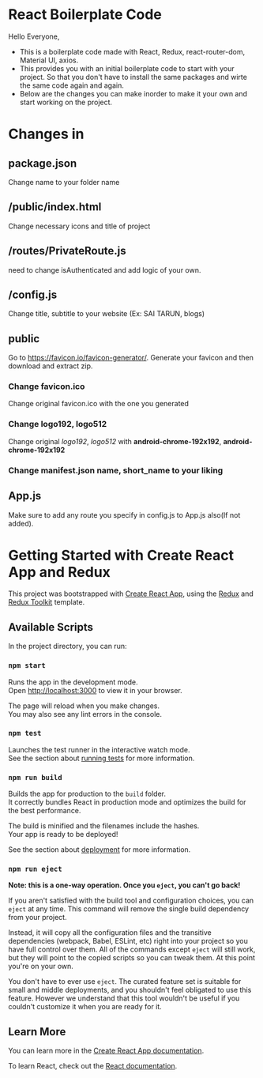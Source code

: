# React Boilerplate Code

Hello Everyone,

- This is a boilerplate code made with React, Redux, react-router-dom, Material UI, axios.
- This provides you with an initial boilerplate code to start with your project. So that you don't have to install the same packages and wirte the same code again and again.
- Below are the changes you can make inorder to make it your own and start working on the project.

# Changes in

## package.json

Change name to your folder name

## /public/index.html

Change necessary icons and title of project

## /routes/PrivateRoute.js

need to change isAuthenticated and add logic of your own.

## /config.js

Change title, subtitle to your website (Ex: SAI TARUN, blogs)

## public

Go to https://favicon.io/favicon-generator/. Generate your favicon and then download and extract zip.

### Change favicon.ico

Change original favicon.ico with the one you generated

### Change logo192, logo512

Change original _logo192_, _logo512_ with **android-chrome-192x192**, **android-chrome-192x192**

### Change manifest.json name, short_name to your liking

## App.js

Make sure to add any route you specify in config.js to App.js also(If not added).

# Getting Started with Create React App and Redux

This project was bootstrapped with [Create React App](https://github.com/facebook/create-react-app), using the [Redux](https://redux.js.org/) and [Redux Toolkit](https://redux-toolkit.js.org/) template.

## Available Scripts

In the project directory, you can run:

### `npm start`

Runs the app in the development mode.\
Open [http://localhost:3000](http://localhost:3000) to view it in your browser.

The page will reload when you make changes.\
You may also see any lint errors in the console.

### `npm test`

Launches the test runner in the interactive watch mode.\
See the section about [running tests](https://facebook.github.io/create-react-app/docs/running-tests) for more information.

### `npm run build`

Builds the app for production to the `build` folder.\
It correctly bundles React in production mode and optimizes the build for the best performance.

The build is minified and the filenames include the hashes.\
Your app is ready to be deployed!

See the section about [deployment](https://facebook.github.io/create-react-app/docs/deployment) for more information.

### `npm run eject`

**Note: this is a one-way operation. Once you `eject`, you can't go back!**

If you aren't satisfied with the build tool and configuration choices, you can `eject` at any time. This command will remove the single build dependency from your project.

Instead, it will copy all the configuration files and the transitive dependencies (webpack, Babel, ESLint, etc) right into your project so you have full control over them. All of the commands except `eject` will still work, but they will point to the copied scripts so you can tweak them. At this point you're on your own.

You don't have to ever use `eject`. The curated feature set is suitable for small and middle deployments, and you shouldn't feel obligated to use this feature. However we understand that this tool wouldn't be useful if you couldn't customize it when you are ready for it.

## Learn More

You can learn more in the [Create React App documentation](https://facebook.github.io/create-react-app/docs/getting-started).

To learn React, check out the [React documentation](https://reactjs.org/).

